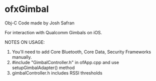 ofxGimbal
=========

Obj-C Code made by Josh Safran

For interaction with Qualcomm Gimbals on iOS.

NOTES ON USAGE:

   1. You'll need to add Core Bluetooth, Core Data, Security Frameworks manually.
   2. #include "GimbalController.h" in ofApp.cpp and use setupGimbalAdapter() method
   3. gimbalController.h includes RSSI thresholds
 


